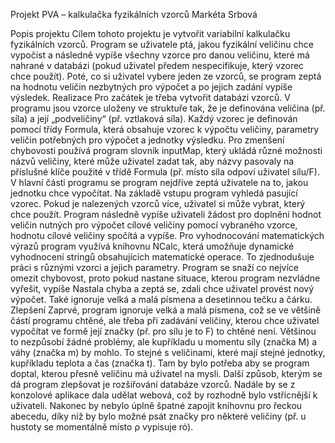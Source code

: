 Projekt PVA – kalkulačka fyzikálních vzorců
Markéta Srbová

Popis projektu
Cílem tohoto projektu je vytvořit variabilní kalkulačku fyzikálních vzorců. Program se uživatele ptá, jakou fyzikální veličinu chce vypočíst a následně vypíše všechny vzorce pro danou veličinu, které má nahrané v databázi (pokud uživatel předem nespecifikuje, který vzorec chce použít). Poté, co si uživatel vybere jeden ze vzorců, se program zeptá na hodnotu veličin nezbytných pro výpočet a po jejich zadání vypíše výsledek. 
Realizace
Pro začátek je třeba vytvořit databázi vzorců. V programu jsou vzorce uloženy ve struktuře tak, že je definována veličina (př. síla) a její „podveličiny“ (př. vztlaková síla). Každý vzorec je definován pomocí třídy Formula, která obsahuje vzorec k výpočtu veličiny, parametry veličin potřebných pro výpočet a jednotky výsledku. Pro zmenšení chybovosti používá program slovník inputMap, který ukládá různé možnosti názvů veličiny, které může uživatel zadat tak, aby názvy pasovaly na příslušné klíče použité v třídě Formula (př. místo síla odpoví uživatel sílu/F).
V hlavní části programu se program nejdříve zeptá uživatele na to, jakou jednotku chce vypočítat. Na základě vstupu program vyhledá pasující vzorec. Pokud je nalezených vzorců více, uživatel si může vybrat, který chce použít. Program následně vypíše uživateli žádost pro doplnění hodnot veličin nutných pro výpočet cílové veličiny pomocí vybraného vzorce, hodnotu cílové veličiny spočítá a vypíše. Pro vyhodnocování matematických výrazů program využívá knihovnu NCalc, která umožňuje dynamické vyhodnocení stringů obsahujících matematické operace. To zjednodušuje práci s různými vzorci a jejich parametry.
Program se snaží co nejvíce omezit chybovost, proto pokud nastane situace, kterou program nezvládne vyřešit, vypíše Nastala chyba a zeptá se, zdali chce uživatel provést nový výpočet. Také ignoruje velká a malá písmena a desetinnou tečku a čárku.
Zlepšení
	Zaprvé, program ignoruje velká a malá písmena, což se ve většině částí programu chtěné, ale třeba při zadávání veličiny, kterou chce uživatel vypočítat ve formě její značky (př. pro sílu je to F) to chtěné není. Většinou to nezpůsobí žádné problémy, ale kupříkladu u momentu síly (značka M) a váhy (značka m) by mohlo. To stejné s veličinami, které mají stejné jednotky, kupříkladu teplota a čas (značka t). Tam by bylo potřeba aby se program doptal, kterou přesně veličinu má uživatel na mysli. Další způsob, kterým se dá program zlepšovat je rozšiřování databáze vzorců. Nadále by se z konzolové aplikace dala udělat webová, což by rozhodně bylo vstřícnější k uživateli. Nakonec by nebylo úplně špatné zapojit knihovnu pro řeckou abecedu, díky níž by bylo možné psát značky pro některé veličiny (př. u hustoty se momentálně místo ρ vypisuje ró).
